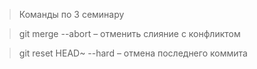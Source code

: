 >Команды по 3 семинару

>git merge --abort – отменить слияние с конфликтом

>git reset HEAD~ --hard – отмена последнего коммита